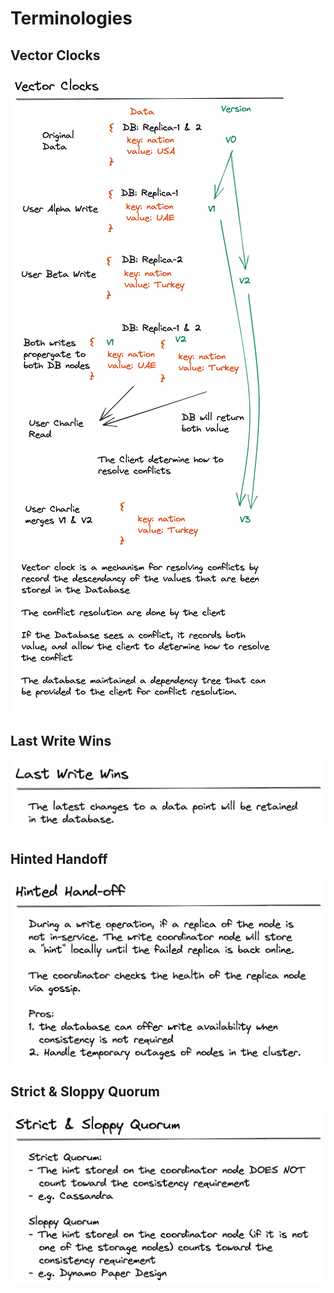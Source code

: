 # Terminologies

## Vector Clocks

![Vector Clocks](./images/vector_clocks.png)

## Last Write Wins

![Last Write Wins](./images/last_write_wins.png)

## Hinted Handoff

![Hinted Handoff](./images/hinted_handoff.png)

## Strict & Sloppy Quorum

![Strict & Sloppy Quorum](./images/strict_sloppy_quorum.png)
